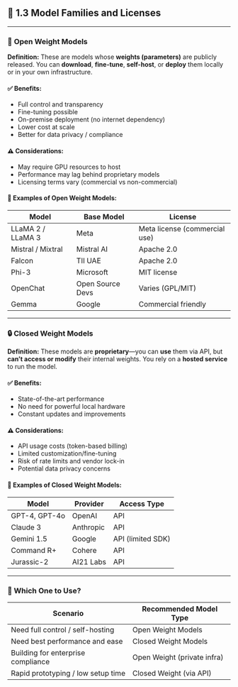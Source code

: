 ## 🧩 **1.3 Model Families and Licenses**

---

### 🔹 **Open Weight Models**

**Definition:**
These are models whose **weights (parameters)** are publicly released. You can **download**, **fine-tune**, **self-host**, or **deploy** them locally or in your own infrastructure.

#### ✅ Benefits:

* Full control and transparency
* Fine-tuning possible
* On-premise deployment (no internet dependency)
* Lower cost at scale
* Better for data privacy / compliance

#### ⚠️ Considerations:

* May require GPU resources to host
* Performance may lag behind proprietary models
* Licensing terms vary (commercial vs non-commercial)

#### 🧠 Examples of Open Weight Models:

| Model             | Base Model       | License                       |
| ----------------- | ---------------- | ----------------------------- |
| LLaMA 2 / LLaMA 3 | Meta             | Meta license (commercial use) |
| Mistral / Mixtral | Mistral AI       | Apache 2.0                    |
| Falcon            | TII UAE          | Apache 2.0                    |
| Phi-3             | Microsoft        | MIT license                   |
| OpenChat          | Open Source Devs | Varies (GPL/MIT)              |
| Gemma             | Google           | Commercial friendly           |

---

### 🔒 **Closed Weight Models**

**Definition:**
These models are **proprietary**—you can **use** them via API, but **can’t access or modify** their internal weights. You rely on a **hosted service** to run the model.

#### ✅ Benefits:

* State-of-the-art performance
* No need for powerful local hardware
* Constant updates and improvements

#### ⚠️ Considerations:

* API usage costs (token-based billing)
* Limited customization/fine-tuning
* Risk of rate limits and vendor lock-in
* Potential data privacy concerns

#### 🔐 Examples of Closed Weight Models:

| Model         | Provider  | Access Type       |
| ------------- | --------- | ----------------- |
| GPT-4, GPT-4o | OpenAI    | API               |
| Claude 3      | Anthropic | API               |
| Gemini 1.5    | Google    | API (limited SDK) |
| Command R+    | Cohere    | API               |
| Jurassic-2    | AI21 Labs | API               |

---

### 🧠 Which One to Use?

| Scenario                           | Recommended Model Type      |
| ---------------------------------- | --------------------------- |
| Need full control / self-hosting   | Open Weight Models          |
| Need best performance and ease     | Closed Weight Models        |
| Building for enterprise compliance | Open Weight (private infra) |
| Rapid prototyping / low setup time | Closed Weight (via API)     |

